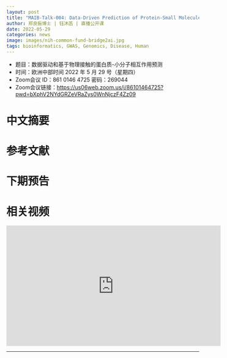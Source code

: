 ```yaml
---
layout: post
title: "MAIB-Talk-004: Data-Driven Prediction of Protein-Small Molecule Interactions"
author: 郑良振博士 | 钰沐菡 | 直播公开课
date: 2022-05-29
categories: news
image: images/nih-common-fund-bridge2ai.jpg
tags: bioinformatics, GWAS, Genomics, Disease, Human
---
```


- 题目：数据驱动和基于物理接触的蛋白质-小分子相互作用预测
- 时间：欧洲中部时间 2022 年 5 月 29 号（星期四）
- Zoom会议 ID：861 0146 4725 密码：269044 
- Zoom会议链接：https://us06web.zoom.us/j/86101464725?pwd=bXphV2NYdGRZeVRaZys0WnNjczF4Zz09

# 中文摘要

# 参考文献

# 下期预告

# 相关视频

<p align="center">
<iframe width="560" height="315" src="https://www.youtube.com/embed/-LZorVNj50Q" title="YouTube video player" frameborder="0" allow="accelerometer; autoplay; clipboard-write; encrypted-media; gyroscope; picture-in-picture" allowfullscreen></iframe>
</p>



----

